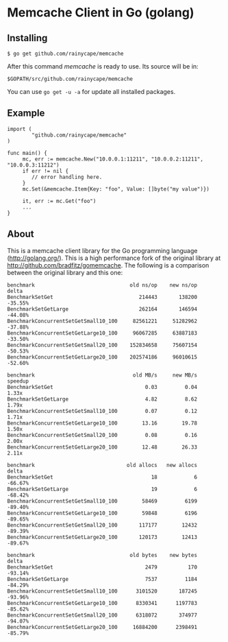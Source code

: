 Memcache Client in Go (golang)
=============================

## Installing

    $ go get github.com/rainycape/memcache

After this command *memcache* is ready to use. Its source will be in:

    $GOPATH/src/github.com/rainycape/memcache

You can use `go get -u -a` for update all installed packages.

## Example

    import (
            "github.com/rainycape/memcache"
    )

    func main() {
         mc, err := memcache.New("10.0.0.1:11211", "10.0.0.2:11211", "10.0.0.3:11212")
         if err != nil {
            // error handling here.
         }
         mc.Set(&memcache.Item{Key: "foo", Value: []byte("my value")})

         it, err := mc.Get("foo")
         ...
    }

## About

This is a memcache client library for the Go programming language
(http://golang.org/). This is a high performance fork of the original
library at http://github.com/bradfitz/gomemcache. The following is
a comparison between the original library and this one:

    benchmark                               old ns/op    new ns/op    delta
    BenchmarkSetGet                            214443       138200  -35.55%
    BenchmarkSetGetLarge                       262164       146594  -44.08%
    BenchmarkConcurrentSetGetSmall10_100     82561221     51282962  -37.88%
    BenchmarkConcurrentSetGetLarge10_100     96067285     63887183  -33.50%
    BenchmarkConcurrentSetGetSmall20_100    152834658     75607154  -50.53%
    BenchmarkConcurrentSetGetLarge20_100    202574186     96010615  -52.60%

    benchmark                                old MB/s     new MB/s  speedup
    BenchmarkSetGet                              0.03         0.04    1.33x
    BenchmarkSetGetLarge                         4.82         8.62    1.79x
    BenchmarkConcurrentSetGetSmall10_100         0.07         0.12    1.71x
    BenchmarkConcurrentSetGetLarge10_100        13.16        19.78    1.50x
    BenchmarkConcurrentSetGetSmall20_100         0.08         0.16    2.00x
    BenchmarkConcurrentSetGetLarge20_100        12.48        26.33    2.11x

    benchmark                              old allocs   new allocs    delta
    BenchmarkSetGet                                18            6  -66.67%
    BenchmarkSetGetLarge                           19            6  -68.42%
    BenchmarkConcurrentSetGetSmall10_100        58469         6199  -89.40%
    BenchmarkConcurrentSetGetLarge10_100        59848         6196  -89.65%
    BenchmarkConcurrentSetGetSmall20_100       117177        12432  -89.39%
    BenchmarkConcurrentSetGetLarge20_100       120173        12413  -89.67%

    benchmark                               old bytes    new bytes    delta
    BenchmarkSetGet                              2479          170  -93.14%
    BenchmarkSetGetLarge                         7537         1184  -84.29%
    BenchmarkConcurrentSetGetSmall10_100      3101520       187245  -93.96%
    BenchmarkConcurrentSetGetLarge10_100      8330341      1197783  -85.62%
    BenchmarkConcurrentSetGetSmall20_100      6318072       374977  -94.07%
    BenchmarkConcurrentSetGetLarge20_100     16884200      2398491  -85.79%
